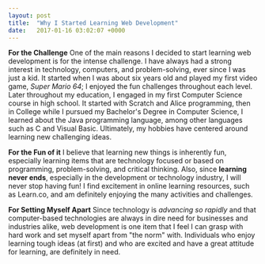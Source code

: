```yaml
---
layout: post
title:  "Why I Started Learning Web Development"
date:   2017-01-16 03:02:07 +0000
---
```



**For the Challenge**
One of the main reasons I decided to start learning web development is for the intense challenge. I have always had a strong interest in technology, computers, and problem-solving, ever since I was just a kid. It started when I was about six years old and played my first video game, *Super Mario 64*; I enjoyed the fun challenges throughout each level. Later throughout my education, I engaged in my first Computer Science course in high school. It started with Scratch and Alice programming, then in College while I pursued my Bachelor's Degree in Computer Science, I learned about the Java programming language, among other languages such as C and Visual Basic. Ultimately, my hobbies have centered around learning new challenging ideas.

**For the Fun of it**
I believe that learning new things is inherently fun, especially learning items that are technology focused or based on programming, problem-solving, and critical thinking. Also, since **learning never ends**, especially in the development or technology industry, I will never stop having fun! I find excitement in online learning resources, such as Learn.co, and am definitely enjoying the many activities and challenges.

**For Setting Myself Apart**
Since technology is *advancing so rapidly* and that computer-based technologies are always in dire need for businesses and industries alike, web development is one item that I feel I can grasp with hard work and set myself apart from "the norm" with. Individuals who enjoy learning tough ideas (at first) and who are excited and have a great attitude for learning, are definitely in need.
